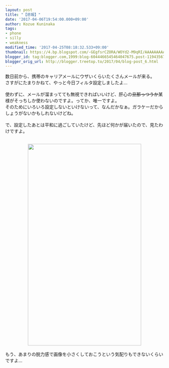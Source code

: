 ```yaml
---
layout: post
title: "【悲報】"
date: '2017-04-06T19:54:00.000+09:00'
author: Kozue Kuninaka
tags:
- phone
- silly
- weakness
modified_time: '2017-04-25T08:18:32.533+09:00'
thumbnail: https://4.bp.blogspot.com/-GEgfsrCZORA/WOYd2-M9qRI/AAAAAAAAAl0/9ZDIRkirZp8ING251ZhpJpDQnFiDUXdmgCLcB/s72-c/Screenshot_20170406-194057.png
blogger_id: tag:blogger.com,1999:blog-6044466545464047675.post-1194356720670596132
blogger_orig_url: http://blogger.treetop.to/2017/04/blog-post_6.html
---
```


数日前から、携帯のキャリアメールにウザいくらいたくさんメールが来る。<br />さすがにたまりかねて、やっと今日フィルタ設定しましたよ…<br /><br />使わずに、メールが溜まってても無視できればいいけど、肝心の<strike>旦那っつうか</strike>某様がそっちしか使わないのですよ。ってか、唯一ですよ。<br />そのためにいろいろ設定しないといけないって、なんだかなぁ。ガラケーだからしょうがないかもしれないけどね。<br /><br />で、設定したあとは平和に過ごしていたけど、先ほど何かが届いたので、見たわけですよ。<br /><br /><div class="separator" style="clear: both; text-align: center;"><a href="https://4.bp.blogspot.com/-GEgfsrCZORA/WOYd2-M9qRI/AAAAAAAAAl0/9ZDIRkirZp8ING251ZhpJpDQnFiDUXdmgCLcB/s1600/Screenshot_20170406-194057.png" imageanchor="1" style="margin-left: 1em; margin-right: 1em;"><img border="0" height="640" src="https://4.bp.blogspot.com/-GEgfsrCZORA/WOYd2-M9qRI/AAAAAAAAAl0/9ZDIRkirZp8ING251ZhpJpDQnFiDUXdmgCLcB/s640/Screenshot_20170406-194057.png" width="360" /></a></div><div class="separator" style="clear: both; text-align: center;"><br /></div><div class="separator" style="clear: both; text-align: left;">もう、あまりの脱力感で画像を小さくしておこうという気配りもできないくらいですよ…</div><br />